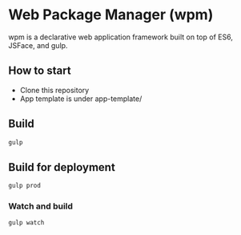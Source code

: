 # Web Package Manager (wpm)

wpm is a declarative web application framework built on top of ES6, JSFace, and gulp.

## How to start

* Clone this repository
* App template is under app-template/

## Build

```sh
gulp
```

## Build for deployment

```sh
gulp prod
```

### Watch and build

```sh
gulp watch
```
